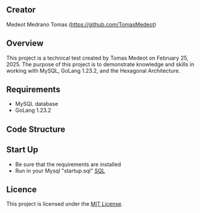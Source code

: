 ## Creator
Medeot Medrano Tomas (https://github.com/TomasMedeot) 
## Overview
This project is a technical test created by Tomas Medeot on February 25, 2025.
The purpose of this project is to demonstrate knowledge and skills in working with MySQL, GoLang 1.23.2, and the Hexagonal Architecture.
## Requirements
- MySQL database
- GoLang 1.23.2
## Code Structure

## Start Up
- Be sure that the requirements are installed
- Run in your Mysql "startup.sql" [SQL](db/startup.sql)
## Licence
This project is licensed under the [MIT License](LICENSE).